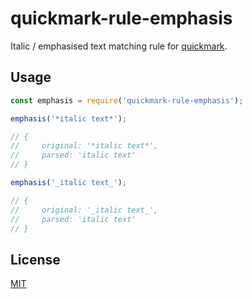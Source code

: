 # quickmark-rule-emphasis

Italic / emphasised text matching rule for [quickmark](https://github.com/jameskmonger/quickmark).

## Usage

```javascript
const emphasis = require('quickmark-rule-emphasis');

emphasis('*italic text*');

// {
//     original: '*italic text*',
//     parsed: 'italic text'
// }

emphasis('_italic text_');

// {
//     original: '_italic text_',
//     parsed: 'italic text'
// }
```

## License

[MIT](LICENSE)
